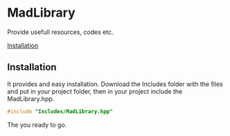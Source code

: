 # MadLibrary
 Provide usefull resources, codes etc.
 
[Installation](#Installation)
## Installation
 It provides and easy installation.
 Download the Includes folder with the files and put in your project folder, then in your project include the MadLibrary.hpp.
```cpp
#include "Includes/MadLibrary.hpp"
```
 The you ready to go.
 
 
